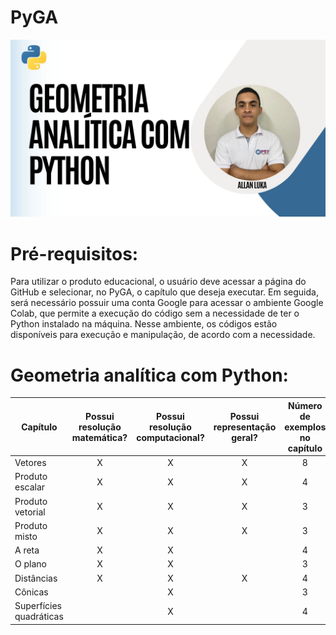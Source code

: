 # PyGA

![PyGA](https://github.com/Allan-Luka/PyGA/blob/main/.github/2.jpg?raw=true)

# Pré-requisitos:

Para utilizar o produto educacional, o usuário deve acessar a página do GitHub e selecionar, no PyGA, o capítulo que deseja executar. Em seguida, será necessário possuir uma conta Google para acessar o ambiente Google Colab, que permite a execução do código sem a necessidade de ter o Python instalado na máquina. Nesse ambiente, os códigos estão disponíveis para execução e manipulação, de acordo com a necessidade.

# Geometria analítica com Python:
| Capítulo | Possui resolução<br> matemática?| Possui resolução <br> computacional? |Possui representação <br> geral? |Número de exemplos <br> no capítulo |
|---------------------|:---------:|:-----------:|:-----------------:|:-----------------:|
|Vetores | X | X | X |8|
|Produto escalar | X | X | X |4|
|Produto vetorial | X | X | X |3|
|Produto misto | X | X | X |3|
|A reta | X | X |  |4|
|O plano | X | X |  |3|
|Distâncias | X | X | X |4|
|Cônicas |  | X |  |3|
|Superfícies quadráticas |  | X |  |4|

